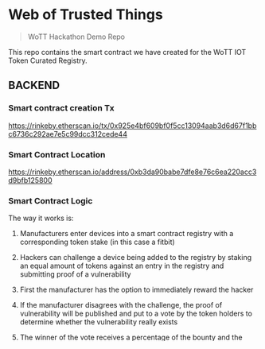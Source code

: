 # Web of Trusted Things
> WoTT
> Hackathon Demo Repo

This repo contains the smart contract we have created for the WoTT IOT Token Curated Registry.

## BACKEND
### Smart contract creation Tx 
https://rinkeby.etherscan.io/tx/0x925e4bf609bf0f5cc13094aab3d6d67f1bbc6736c292ae7e5c99dcc312cede44

### Smart Contract Location
https://rinkeby.etherscan.io/address/0xb3da90babe7dfe8e76c6ea220acc3d9bfb125800

### Smart Contract Logic
The way it works is:

1. Manufacturers enter devices into a smart contract registry with a corresponding token stake (in this case a fitbit)

2. Hackers can challenge a device being added to the registry by staking an equal amount of tokens against an entry in the registry and submitting proof of a vulnerability

3. First the manufacturer has the option to immediately reward the hacker

4. If the manufacturer disagrees with the challenge, the proof of vulnerability will be published and put to a vote by the token holders to determine whether the vulnerability really exists

5. The winner of the vote receives a percentage of the bounty and the voters will receive a percentage of the bounty proportional to the amount of tokens they staked

6. The value of the tokens and the marketplace is what enforces rational/honest behaviour

    * Misbehaving hackers will hurt the usefulness of the registry, which reduces participation by manufacturers and lowers the value of their token rewards

    * Misbehaving manufacturers will reduce participation by hackers which reduces the quality of the program and gets them worse talent


## FRONTEND
### Front End Repo
https://github.com/kingl-13/ample-admin-lite


## Social Media
[LinkedIn](https://www.linkedin.com/company/wott/)<br>
[Crunchbase](https://www.crunchbase.com/organization/wott-io)


--                                    

                       
                       
